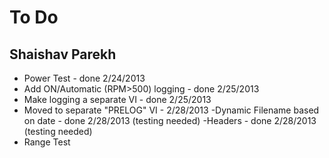 # To Do
## Shaishav Parekh
- Power Test - done 2/24/2013
- Add ON/Automatic (RPM>500) logging - done 2/25/2013
- Make logging a separate VI - done 2/25/2013
- Moved to separate "PRELOG" VI - 2/28/2013
	-Dynamic Filename based on date - done 2/28/2013 (testing needed)
	-Headers - done 2/28/2013 (testing needed)
- Range Test